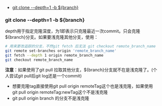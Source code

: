 - [git  clone --depth=1 -b ${branch}](#git--clone---depth1--b-branch)

### git  clone --depth=1 -b ${branch}

depth用于指定克隆深度，为1即表示只克隆最近一次commit。只会克隆${branch}分支。如果要浅克隆其他分支，使用：

```bash
# 用来更改追踪的分支，不然git fetch 后无法 git checkout remote_branch_name
git remote set-branches origin 'remote_branch_name'
git fetch --depth 1 origin remote_branch_name
git checkout remote_branch_name
```

**注意**：如果使用了git pull 拉取其他分支，${branch}分支就不在是浅克隆了。(个人尝试git pull后git log还是一个commit)  

- 想要克隆tag直接使用git pull origin remoteTag这个也是浅克隆，如果使用 git pull origin remoteTag:newTag这个不是浅克隆  
- git pull origin branch 的分支不是浅克隆

